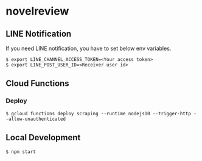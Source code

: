 # novelreview


## LINE Notification
If you need LINE notification, you have to set below env variables.
```
$ export LINE_CHANNEL_ACCESS_TOKEN=<Your access token>
$ export LINE_POST_USER_ID=<Receiver user id>
```


## Cloud Functions
### Deploy
```
$ gcloud functions deploy scraping --runtime nodejs10 --trigger-http --allow-unauthenticated
```

## Local Development
```
$ npm start
```
